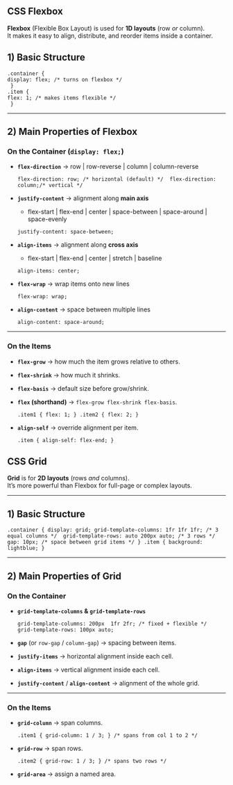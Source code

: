




##  CSS  Flexbox
**Flexbox** (Flexible Box Layout) is used for **1D layouts** (row _or_ column).  
It makes it easy to align, distribute, and reorder items inside a container.
## 1) **Basic Structure**

```
.container { 
display: flex; /* turns on flexbox */
 } 
.item { 
flex: 1; /* makes items flexible */
 }
``` 

----------

## 2) **Main Properties of Flexbox**

### On the **Container** (`display: flex;`)

-   **`flex-direction`** → row | row-reverse | column | column-reverse
    
    `flex-direction: row; /* horizontal (default) */  flex-direction: column;/* vertical */` 
    
-   **`justify-content`** → alignment along **main axis**
    
    -   flex-start | flex-end | center | space-between | space-around | space-evenly
        
    
    `justify-content: space-between;` 
    
-   **`align-items`** → alignment along **cross axis**
    
    -   flex-start | flex-end | center | stretch | baseline
        
    
    `align-items: center;` 
    
-   **`flex-wrap`** → wrap items onto new lines
    
    `flex-wrap: wrap;` 
    
-   **`align-content`** → space between multiple lines
    
    `align-content: space-around;` 
    

----------

### On the **Items**

-   **`flex-grow`** → how much the item grows relative to others.
    
-   **`flex-shrink`** → how much it shrinks.
    
-   **`flex-basis`** → default size before grow/shrink.
    
-   **`flex` (shorthand)** → `flex-grow flex-shrink flex-basis`.
    
    `.item1 { flex: 1; } .item2 { flex: 2; }` 
    
-   **`align-self`** → override alignment per item.
    
    `.item { align-self: flex-end; }`


## CSS Grid

**Grid** is for **2D layouts** (rows _and_ columns).  
It’s more powerful than Flexbox for full-page or complex layouts.

----------

## 1) **Basic Structure**

`.container { display: grid; grid-template-columns: 1fr 1fr 1fr; /* 3 equal columns */  grid-template-rows: auto 200px auto; /* 3 rows */  gap: 10px; /* space between grid items */ } .item { background: lightblue;
}` 

----------

## 2) **Main Properties of Grid**

### On the **Container**

-   **`grid-template-columns` & `grid-template-rows`**
    
    `grid-template-columns: 200px  1fr 2fr; /* fixed + flexible */  grid-template-rows: 100px auto;` 
    
-   **`gap`** (or `row-gap` / `column-gap`) → spacing between items.
    
-   **`justify-items`** → horizontal alignment inside each cell.
    
-   **`align-items`** → vertical alignment inside each cell.
    
-   **`justify-content`** / **`align-content`** → alignment of the whole grid.
    

----------

### On the **Items**

-   **`grid-column`** → span columns.
    
    `.item1 { grid-column: 1 / 3; } /* spans from col 1 to 2 */` 
    
-   **`grid-row`** → span rows.
    
    `.item2 { grid-row: 1 / 3; } /* spans two rows */` 
    
-   **`grid-area`** → assign a named area.



